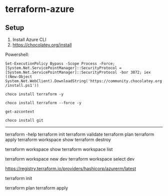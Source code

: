 # terraform-azure
## Setup

1. Install Azure CLI
2. https://chocolatey.org/install

Powershell:

`Set-ExecutionPolicy Bypass -Scope Process -Force; [System.Net.ServicePointManager]::SecurityProtocol = [System.Net.ServicePointManager]::SecurityProtocol -bor 3072; iex ((New-Object System.Net.WebClient).DownloadString('https://community.chocolatey.org/install.ps1'))`

`choco install terraform -y`

`choco install terraform --force -y`

`get-azcontext`

`choco install git`

----------
terraform -help
terraform init 
terraform validate
terraform plan
terraform apply
terraform workspace show
terraform destroy

terraform workspace show
terraform workspace list

terraform workspace new dev
terraform workspace select dev

https://registry.terraform.io/providers/hashicorp/azurerm/latest

terraform init

terraform plan
terraform apply
